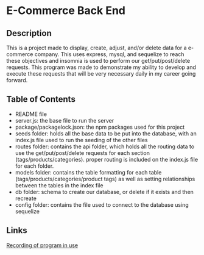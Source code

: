 # E-Commerce Back End

## Description

This is a project made to display, create, adjust, and/or delete data for a e-commerce company. This uses express, mysql, and sequelize to reach these objectives and insomnia is used to perform our get/put/post/delete requests. This program was made to demonstrate my ability to develop and execute these requests that will be very necessary daily in my career going forward.

## Table of Contents

- README file
- server.js: the base file to run the server
- package/packagelock.json: the npm packages used for this project
- seeds folder: holds all the base data to be put into the database, with an index.js file used to run the seeding of the other files
- routes folder: contains the api folder, which holds all the routing data to use the get/put/post/delete requests for each section (tags/products/categories). proper routing is included on the index.js file for each folder.
- models folder: contains the table formatting for each table (tags/products/categories/product tags) as well as setting relationships between the tables in the index file
- db folder: schema to create our database, or delete if it exists and then recreate
- config folder: contains the file used to connect to the database using sequelize

## Links
[Recording of program in use]()